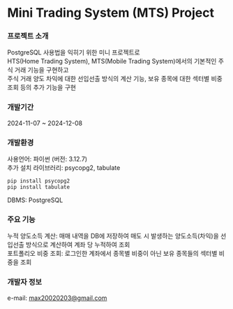 # Mini Trading System (MTS) Project

### 프로젝트 소개
PostgreSQL 사용법을 익히기 위한 미니 프로젝트로 <br>
HTS(Home Trading System), MTS(Mobile Trading System)에서의 기본적인 주식 거래 기능을 구현하고<br>
주식 거래 양도 차익에 대한 선입선출 방식의 계산 기능, 보유 종목에 대한 섹터별 비중 조회 등의 추가 기능을 구현

### 개발기간
2024-11-07 ~ 2024-12-08

### 개발환경
사용언어: 파이썬 (버전: 3.12.7)<br>
추가 설치 라이브러리: psycopg2, tabulate<br>
```
pip install psycopg2 
pip install tabulate
```
DBMS: PostgreSQL

### 주요 기능
누적 양도소득 계산: 매매 내역을 DB에 저장하여 매도 시 발생하는 양도소득(차익)을 선입선출 방식으로 계산하여 계좌 당 누적하여 조회 <br>
포트폴리오 비중 조회: 로그인한 계좌에서 종목별 비중이 아닌 보유 종목들의 섹터별 비중을 조회 <br>

### 개발자 정보
e-mail: max20020203@gmail.com
